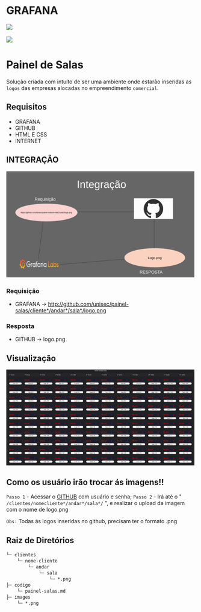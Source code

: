 
# GRAFANA 

![](https://imgs.unisec.com.br/tools/grafana.svg)

![](https://img.shields.io/badge/projeto-opensource-gren) 

# Painel de Salas

Solução criada com intuíto de ser uma ambiente onde estarão inseridas as `logos` das empresas alocadas no empreendimento `comercial`.


## Requisitos

* GRAFANA
* GITHUB
* HTML E CSS
* INTERNET

## INTEGRAÇÃO 

<img src="images/integracao.png" width="500px">

### Requisição

* GRAFANA -> http://github.com/unisec/painel-salas/cliente*/andar*/sala*/logo.png


### Resposta

* GITHUB -> logo.png


## Visualização 

<img src="images/view-painel.png" width="500px">


## Como os usuário irão trocar ás imagens!!

`Passo 1` - Acessar o [GITHUB](https://github.com) com usuário e senha;
`Passo 2` - Irá até o " `/clientes/nomecliente*/andar*/sala*/` ", e realizar o upload da imagem com o nome de logo.png

`Obs:` Todas ás logos inseridas no github, precisam ter o formato .png


## Raiz de Diretórios

```
└─ clientes
    └─ nome-cliente
        └─ andar
            └─ sala
                └─ *.png 
├─ codigo
    └─ painel-salas.md
├─ images 
    └─ *.png
```
